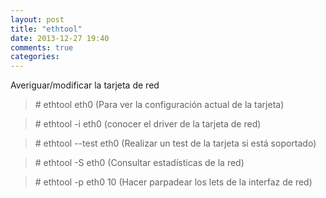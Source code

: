 ```yaml
---
layout: post
title: "ethtool"
date: 2013-12-27 19:40
comments: true
categories: 
---
```

Averiguar/modificar la tarjeta de red

>\# ethtool eth0  (Para ver la configuración actual de la tarjeta)

>\# ethtool -i eth0  (conocer el driver de la tarjeta de red)

>\# ethtool --test eth0 (Realizar un test de la tarjeta si está soportado)

>\# ethtool -S eth0 (Consultar estadísticas de la red)

>\# ethtool -p eth0 10 (Hacer parpadear los lets de la interfaz de red)

